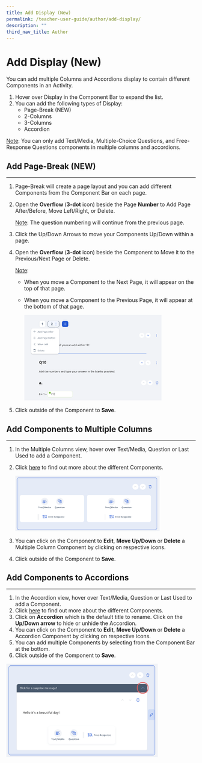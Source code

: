 ```yaml
---
title: Add Display (New)
permalink: /teacher-user-guide/author/add-display/
description: ""
third_nav_title: Author
---
```

<h1 id="add-display-new-">Add Display (New)</h1>
<p>You can add multiple Columns and Accordions display to contain different Components in an Activity.</p>
<ol>
<li>Hover over Display in the Component Bar to expand the list.</li>
<li>You can add the following types of Display:<ul>
<li>Page-Break (NEW)</li>
<li>2-Columns</li>
<li>3-Columns</li>
<li>Accordion</li>
</ul>
</li>
</ol>
<p><u>Note</u>: You can only add Text/Media, Multiple-Choice Questions, and Free-Response Questions components in multiple columns and accordions.</p>
<h2 id="add-page-break-new-">Add Page-Break (NEW)</h2>
<hr>
<ol>
<li>Page-Break will create a page layout and you can add different Components from the Component Bar on each page.</li>
<li><p>Open the <strong>Overflow</strong> (<strong>3-dot</strong> icon) beside the Page <strong>Number</strong> to Add Page After/Before, Move Left/Right, or Delete.</p>
	<p><u>Note</u>: The question numbering will continue from the previous page.</p>
</li>
<li><p>Click the Up/Down Arrows to move your Components Up/Down within a page.</p>
</li>
<li><p>Open the <strong>Overflow</strong> (<strong>3-dot</strong> icon) beside the Component to Move it to the Previous/Next Page or Delete.</p>
	<p><u>Note</u>: </p>
<ul>
<li>When you move a Component to the Next Page, it will appear on the top of that page.</li>
<li><p>When you move a Component to the Previous Page, it will appear at the bottom of that page.</p>
<p><img style="width: 80%;" src="/images/2Teacher/AU-AddDisplay1.png"></p>
</li>
</ul>
</li>
<li><p>Click outside of the Component to <strong>Save</strong>.</p>
</li>
</ol>
<h2 id="-add-components-to-multiple-columns-">Add Components to Multiple Columns</h2>
<hr>
<ol>
<li>In the Multiple Columns view, hover over Text/Media, Question or Last Used to add a Component.</li>
<li><p>Click <a target="_blank" href="/teacher-user-guide/author/add-components/">here</a> to find out more about the different Components.</p>
<p><img style="width: 80%;" src="/images/2Teacher/AU-AddDisplay2.png"></p>
</li>
<li><p>You can click on the Component to <strong>Edit</strong>, <strong>Move Up/Down</strong> or <strong>Delete</strong> a Multiple Column Component by clicking on respective icons.</p>
</li>
<li>Click outside of the Component to <strong>Save</strong>.</li>
</ol>
<h2 id="-add-components-to-accordions-">Add Components to Accordions</h2>
<hr>
<ol>
<li>In the Accordion view, hover over Text/Media, Question or Last Used to add a Component.</li>
<li>Click <a target="_blank" href="/teacher-user-guide/author/add-components/">here</a> to find out more about the different Components.</li>
<li>Click on <strong>Accordion</strong> which is the default title to rename. Click on the <strong>Up/Down arrow</strong> to hide or unhide the Accordion.</li>
<li>You can click on the Component to <strong>Edit</strong>, <strong>Move Up/Down</strong> or <strong>Delete</strong> a Accordion Component by clicking on respective icons.</li>
<li>You can add multiple Components by selecting from the Component Bar at the bottom.</li>
<li>Click outside of the Component to <strong>Save</strong>.</li>
</ol><img style="width: 80%;" src="/images/2Teacher/AU-AddDisplay3.png">
